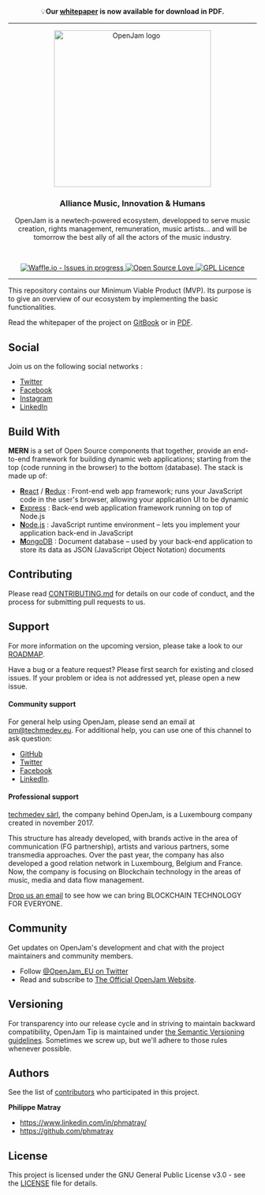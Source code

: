 <p align="center">
  💡<strong>Our <a href="http://bit.ly/OpenJam-WP">whitepaper</a> is now available for download in PDF.</strong>
</p>

---

<p align="center">
  <a href="https://www.openjam.eu/">
    <img src="https://www.openjam.eu/img/site_logo_2.png" width="318px" alt="OpenJam logo" />
  </a>
</p>
<h3 align="center">Alliance Music, Innovation & Humans</h3>
<p align="center">
OpenJam is a newtech-powered ecosystem, developped to serve music creation, rights management, remuneration, music artists... and will be tomorrow the best ally of all the actors of the music industry.</p>
<br />
<p align="center">
  <a href="http://waffle.io/openjam-eu/openjam">
    <img src="https://badge.waffle.io/openjam-eu/openjam.png?label=in%20progress&title=In%20Progress" alt="Waffle.io - Issues in progress" />
  </a>
  <a href="https://github.com/ellerbrock/open-source-badge/">
    <img src="https://badges.frapsoft.com/os/v1/open-source.svg?v=103" alt="Open Source Love" />
  </a>
  <a href="https://opensource.org/licenses/GPL-3.0/">
    <img src="https://badges.frapsoft.com/os/gpl/gpl.svg?v=103" alt="GPL Licence" />
  </a>
</p>

---

This repository contains our Minimum Viable Product (MVP). Its purpose is to give an overview of our ecosystem by implementing the basic functionalities.

Read the whitepaper of the project on [GitBook](https://whitepaper.openjam.eu) or in [PDF](http://bit.ly/OpenJam-WP).

## Social

Join us on the following social networks :

- [Twitter](https://twitter.com/OpenJam_EU)
- [Facebook](https://www.facebook.com/OpenJamEU/)
- [Instagram](https://www.instagram.com/openjam.eu/)
- [LinkedIn](https://www.linkedin.com/company/openjam/)

## Build With

**MERN** is a set of Open Source components that together, provide an end-to-end framework for building dynamic web applications; starting from the top (code running in the browser) to the bottom (database). The stack is made up of:

- [**R**eact](https://reactjs.org) / [**R**edux](https://redux.js.org) : Front-end web app framework; runs your JavaScript code in the user's browser, allowing your application UI to be dynamic
- [**E**xpress](http://expressjs.com/) : Back-end web application framework running on top of Node.js
- [**N**ode.js](https://nodejs.org/en/) : JavaScript runtime environment – lets you implement your application back-end in JavaScript
- [**M**ongoDB](https://www.mongodb.com/) : Document database – used by your back-end application to store its data as JSON (JavaScript Object Notation) documents

## Contributing

Please read [CONTRIBUTING.md](/CONTRIBUTING.md) for details on our code of conduct, and the process for submitting pull requests to us.

## Support

For more information on the upcoming version, please take a look to our [ROADMAP](https://waffle.io/openjam-eu/openjam).

Have a bug or a feature request? Please first search for existing and closed issues. If your problem or idea is not addressed yet, please open a new issue.

#### Community support

For general help using OpenJam, please send an email at [pm@techmedev.eu](mailto:pm@techmedev.eu). For additional help, you can use one of this channel to ask question:

- [GitHub](https://github.com/openjam-eu/openjam)
- [Twitter](https://twitter.com/OpenJam_EU)
- [Facebook](https://www.facebook.com/OpenJamEU/)
- [LinkedIn](https://www.linkedin.com/company/openjam/).

#### Professional support

[techmedev sàrl](https://techmedev.eu), the company behind OpenJam, is a Luxembourg company created in november 2017.

This structure has already developed, with brands active in the area of communication (FG partnership), artists and various partners, some transmedia approaches. Over the past year, the company has also developed a good relation network in Luxembourg, Belgium and France. Now, the company is focusing on Blockchain technology in the areas of music, media and data flow management.

[Drop us an email](mailto:info@techmedev.eu) to see how we can bring BLOCKCHAIN TECHNOLOGY FOR EVERYONE.

## Community

Get updates on OpenJam's development and chat with the project maintainers and community members.

- Follow [@OpenJam_EU on Twitter](https://twitter.com/OpenJam_EU)
- Read and subscribe to [The Official OpenJam Website]().

## Versioning

For transparency into our release cycle and in striving to maintain backward compatibility, OpenJam Tip is maintained under [the Semantic Versioning guidelines](https://semver.org/). Sometimes we screw up, but we'll adhere to those rules whenever possible.

## Authors

See the list of [contributors](https://github.com/openjam-eu/openjam-tip/contributors) who participated in this project.

**Philippe Matray**

- <https://www.linkedin.com/in/phmatray/>
- <https://github.com/phmatray>

## License

This project is licensed under the GNU General Public License v3.0 - see the [LICENSE](/LICENSE) file for details.
